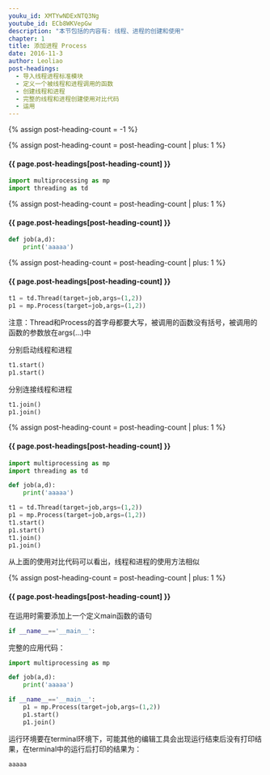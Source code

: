 ```yaml
---
youku_id: XMTYwNDExNTQ3Ng
youtube_id: ECb8WKVepGw
description: "本节包括的内容有: 线程、进程的创建和使用"
chapter: 1
title: 添加进程 Process
date: 2016-11-3
author: Leoliao
post-headings:
  - 导入线程进程标准模块
  - 定义一个被线程和进程调用的函数
  - 创建线程和进程
  - 完整的线程和进程创建使用对比代码
  - 运用
---
```

{% assign post-heading-count = -1 %}



{% assign post-heading-count = post-heading-count | plus: 1 %}
<h4 class="tut-h4-pad" id="{{ page.post-headings[post-heading-count] }}">{{ page.post-headings[post-heading-count] }}</h4>

```python
import multiprocessing as mp
import threading as td
```


{% assign post-heading-count = post-heading-count | plus: 1 %}
<h4 class="tut-h4-pad" id="{{ page.post-headings[post-heading-count] }}">{{ page.post-headings[post-heading-count] }}</h4>

```python
def job(a,d):
    print('aaaaa')
```

{% assign post-heading-count = post-heading-count | plus: 1 %}
<h4 class="tut-h4-pad" id="{{ page.post-headings[post-heading-count] }}">{{ page.post-headings[post-heading-count] }}</h4>


```python
t1 = td.Thread(target=job,args=(1,2))
p1 = mp.Process(target=job,args=(1,2))
```

注意：Thread和Process的首字母都要大写，被调用的函数没有括号，被调用的函数的参数放在args(...)中

分别启动线程和进程

```python
t1.start()
p1.start()
```

分别连接线程和进程

```python
t1.join()
p1.join()
```

{% assign post-heading-count = post-heading-count | plus: 1 %}
<h4 class="tut-h4-pad" id="{{ page.post-headings[post-heading-count] }}">{{ page.post-headings[post-heading-count] }}</h4>

```python
import multiprocessing as mp
import threading as td

def job(a,d):
    print('aaaaa')

t1 = td.Thread(target=job,args=(1,2))
p1 = mp.Process(target=job,args=(1,2))
t1.start()
p1.start()
t1.join()
p1.join()
```
从上面的使用对比代码可以看出，线程和进程的使用方法相似


{% assign post-heading-count = post-heading-count | plus: 1 %}
<h4 class="tut-h4-pad" id="{{ page.post-headings[post-heading-count] }}">{{ page.post-headings[post-heading-count] }}</h4>

在运用时需要添加上一个定义main函数的语句

```python
if __name__=='__main__':
```

完整的应用代码：

```python
import multiprocessing as mp

def job(a,d):
    print('aaaaa')

if __name__=='__main__':
    p1 = mp.Process(target=job,args=(1,2))
    p1.start()
    p1.join()
```

运行环境要在terminal环境下，可能其他的编辑工具会出现运行结束后没有打印结果，在terminal中的运行后打印的结果为：

```python
aaaaa
```